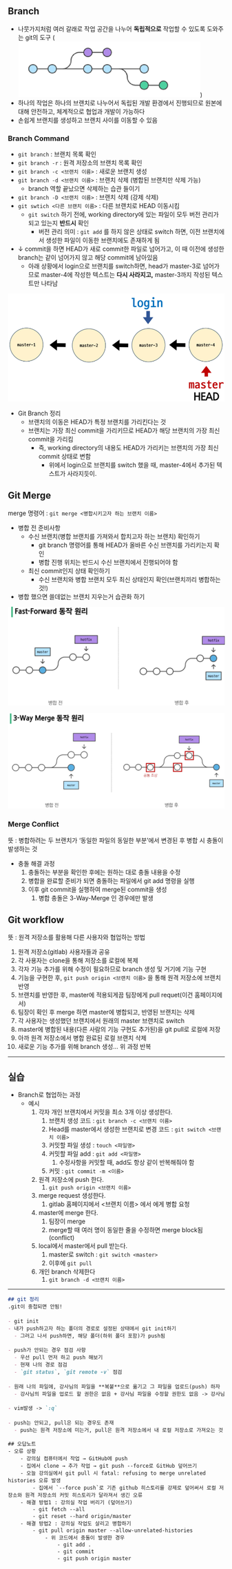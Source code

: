 ## Branch

- 나뭇가지처럼 여러 갈래로 작업 공간을 나누어 **독립적으로** 작업할 수 있도록 도와주는 git의 도구 (![alt text](image.png))
- 하나의 작업은 하나의 브랜치로 나누어서 독립된 개발 환경에서 진행되므로 원본에 대해 안전하고, 체계적으로 협업과 개발이 가능하다
- 손쉽게 브랜치를 생성하고 브랜치 사이를 이동할 수 있음

### Branch Command

- `git branch` : 브랜치 목록 확인
- `git branch -r` : 원격 저장소의 브랜치 목록 확인
- `git branch -c <브랜치 이름>` : 새로운 브랜치 생성
- `git branch -d <브랜치 이름>` : 브랜치 삭제 (병합된 브랜치만 삭제 가능)
    - branch 역할 끝났으면 삭제하는 습관 들이기
- `git branch -D <브랜치 이름>` : 브랜치 삭제 (강제 삭제)
- `git swtich <다른 브랜치 이름>` : 다른 브랜치로 HEAD 이동시킴
    - `git switch` 하기 전에, working directory에 있는 파일이 모두 버전 관리가 되고 있는지 **반드시** 확인
        - 버전 관리 의미 : `git add` 를 하지 않은 상태로 switch 하면, 이전 브랜치에서 생성한 파일이 이동한 브랜치에도 존재하게 됨
- ↓ commit을 하면 HEAD가 새로 commit한 파일로 넘어가고, 이 때 이전에 생성한 branch는 같이 넘어가지 않고 해당 commit에 남아있음
    - 아래 상황에서 login으로 브랜치를 switch하면, head가 master-3로 넘어가므로 master-4에 작성한 텍스트는 **다시 사라지고,** master-3까지 작성된 텍스트만 나타남

![alt text](image-1.png)

- Git Branch 정리
    - 브랜치의 이동은 HEAD가 특정 브랜치를 가리킨다는 것
    - 브랜치는 가장 최신 commit을 가리키므로 HEAD가 해당 브랜치의 가장 최신 commit을 가리킴
        - 즉, working directory의 내용도 HEAD가 가리키는 브랜치의 가장 최신 commit 상태로 변함
            - 위에서 login으로 브랜치를 switch 했을 때, master-4에서 추가된 텍스트가 사라지듯이.

## Git Merge

merge 명령어 : `git merge <병합시키고자 하는 브랜치 이름>`

- 병합 전 준비사항
    - 수신 브랜치(병합 브랜치를 가져와서 합치고자 하는 브랜치) 확인하기
        - git branch 명령어를 통해 HEAD가 올바른 수신 브랜치를 가리키는지 확인
        - 병합 진행 위치는 반드시 수신 브랜치에서 진행되어야 함
    - 최신 commit인지 상태 확인하기
        - 수신 브랜치와 병합 브랜치 모두 최신 상태인지 확인(브랜치끼리 병합하는 것!)
- 병합 했으면 쓸데없는 브랜치 지우는거 습관화 하기

![alt text](image-2.png)

![alt text](image-3.png)

### Merge Conflict

뜻 : 병합하려는 두 브랜치가 ‘동일한 파일의 동일한 부분’에서 변경된 후 병합 시 충돌이 발생하는 것

- 충돌 해결 과정
    1. 충돌하는 부분을 확인한 후에는 원하는 대로 충돌 내용을 수정
    2. 병합을 완료할 준비가 되면 충돌하는 파일에서 git add 명령을 실행
    3. 이후 git commit을 실행하여 merge된 commit을 생성
        1. 병합 충돌은 3-Way-Merge 인 경우에만 발생

## Git workflow

뜻 : 원격 저장소를 활용해 다른 사용자와 협업하는 방법

1. 원격 저장소(gitlab) 사용자들과 공유
2. 각 사용자는 clone을 통해 저장소를 로컬에 복제
3. 각자 기능 추가를 위해 수정이 필요하므로 branch 생성 및 거기에 기능 구현
4. 기능을 구현한 후, `git push origin <브랜치 이름>` 을 통해 원격 저장소에 브랜치 반영
5. 브랜치를 반영한 후, master에 적용되게끔 팀장에게 pull requet(이건 홈페이지에서)
6. 팀장이 확인 후 merge 하면 master에 병합되고, 반영된 브랜치는 삭제
7. 각 사용자는 생성했던 브랜치에서 원래의 master 브랜치로 switch 
8. master에 병합된 내용(다른 사람의 기능 구현도 추가된)을 git pull로 로컬에 저장
9. 아까 원격 저장소에서 병합 완료된 로컬 브랜치 삭제
10. 새로운 기능 추가를 위해 branch 생성… 위 과정 반복

---

## 실습

- Branch로 협업하는 과정
    - 예시
        1. 각자 개인 브랜치에서 커밋을 최소 3개 이상 생성한다.
            1. 브랜치 생성 코드 : `git branch -c <브랜치 이름>`
            2. Head를 master에서 생성한 브랜치로 변경 코드 : `git switch <브랜치 이름>`
            3. 커밋할 파일 생성 : `touch <파일명>`
            4. 커밋할 파일 add : `git add <파일명>` 
                1. 수정사항을 커밋할 때, add도 항상 같이 반복해줘야 함
            5. 커밋 : `git commit -m <이름>`
        2. 원격 저장소에 push 한다.
            1. `git push origin <브랜치 이름>`
        3. merge request 생성한다.
            1. gitlab 홈페이지에서 <브랜치 이름> 에서 <master>에게 병합 요청
        4. master에 merge 한다.
            1. 팀장이 merge
            2. merge할 때 여러 명이 동일한 줄을 수정하면 merge block됨 (conflict)
        5. local에서 master에서 pull 받는다.
            1. master로 switch : `git switch <master>`
            2. 이후에 `git pull`
        6. 개인 branch 삭제한다
            1. `git branch -d <브랜치 이름>`

---

```markdown
## git 정리
.git이 중첩되면 안됨!

- git init 
- 내가 push하고자 하는 폴더의 경로로 설정된 상태에서 git init하기
  - 그러고 나서 push하면, 해당 폴더(하위 폴더 포함)가 push됨 

- push가 안되는 경우 점검 사항
  - 우선 pull 먼저 하고 push 해보기
  - 현재 나의 경로 점검
  - `git status`, `git remote -v` 점검

- 원래 나의 파일에, 강사님의 파일을 **복붙**으로 옮기고 그 파일을 업로드(push) 하자
  - 강사님의 파일을 업로드 할 권한은 없음 + 강사님 파일을 수정할 권한도 없음 -> 강사님 파일을 내 파일로 복붙하고, 내 파일에서 수정 진행하기

- vim발생 -> `:q`

- push는 안되고, pull은 되는 경우도 존재
  - push는 원격 저장소에 미는거, pull은 원격 저장소에서 내 로컬 저장소로 가져오는 것
```


```
## 오답노트
- 오류 상황
    - 강의실 컴퓨터에서 작업 → GitHub에 push
    - 집에서 clone → 추가 작업 → git push --force로 GitHub 덮어쓰기
    - 오늘 강의실에서 git pull 시 fatal: refusing to merge unrelated histories 오류 발생
        - 집에서 `--force push`로 기존 github 히스토리를 강제로 덮어써서 로컬 저장소와 원격 저장소의 커밋 히스토리가 달라져서 생긴 오류
    - 해결 방법1 : 강의실 작업 버리기 (덮어쓰기)
        - git fetch --all
        - git reset --hard origin/master
    - 해결 방법2 : 강의실 작업도 살리고 병합하기
        - git pull origin master --allow-unrelated-histories
            - 위 코드에서 충돌이 발생한 경우
                - git add .
                - git commit
                - git push origin master
                


